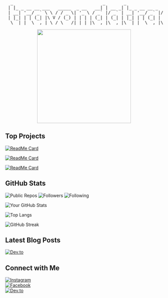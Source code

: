 <div align="center">

<pre>
  _                                  _       _                  _    
 | |_ _ __ __ ___   _____  _ __   __| | __ _| |_ _ __ __ _  ___| | __
 | __| '__/ _` \ \ / / _ \| '_ \ / _` |/ _` | __| '__/ _` |/ __| |/ /
 | |_| | | (_| |\ V / (_) | | | | (_| | (_| | |_| | | (_| | (__|   < 
  \__|_|  \__,_| \_/ \___/|_| |_|\__,_|\__,_|\__|_|  \__,_|\___|_|\_\
</pre>

</div>

<div align="center">
  <img src="[https://media3.giphy.com/media/v1.Y2lkPTc5MGI3NjExdXg0OHExanoxazZ1a3R6Njlmc2ZtM3RkdzZkNGphdzV3a2RxNWQ0cyZlcD12MV9pbnRlcm5hbF9naWZfYnlfaWQmY3Q9Zw/DqiMTFxiXx0VaVZQbF/giphy.gif](https://media4.giphy.com/media/v1.Y2lkPTc5MGI3NjExNjhuZmkyZnUzenMzMnJqZHNxZDFrcjNrdmNjNXpnNnU2cW9lMmViayZlcD12MV9pbnRlcm5hbF9naWZfYnlfaWQmY3Q9Zw/aFTt8wvDtqKCQ/giphy.gif)" width="300">
</div>

## Top Projects

[![ReadMe Card](https://github-readme-stats.vercel.app/api/pin/?username=travondatrack&repo=ChatBotDemo&theme=radical)](https://github.com/travondatrack/ChatBotDemo)

[![ReadMe Card](https://github-readme-stats.vercel.app/api/pin/?username=travondatrack&repo=IoT-Dashboard&theme=radical)](https://github.com/travondatrack/IoT-Dashboard)

[![ReadMe Card](https://github-readme-stats.vercel.app/api/pin/?username=travondatrack&repo=my-profile&theme=radical)](https://github.com/travondatrack/my-profile)


## GitHub Stats  

![Public Repos](https://img.shields.io/badge/Public%20Repos-6-brightgreen) 
![Followers](https://img.shields.io/badge/Followers-1-blue) 
![Following](https://img.shields.io/badge/Following-1-orange)

![Your GitHub Stats](https://github-readme-stats.vercel.app/api?username=travondatrack&show_icons=true&theme=radical)  

![Top Langs](https://github-readme-stats.vercel.app/api/top-langs/?username=travondatrack&layout=compact&theme=radical)  

![GitHub Streak](https://streak-stats.demolab.com?user=travondatrack&theme=radical&date_format=j%20M%5B%20Y%5D)


## Latest Blog Posts  

[![Dev.to](https://img.shields.io/badge/Dev.to-Read%20my%20articles-0A0A0A?style=for-the-badge&logo=dev.to&logoColor=white)](https://dev.to/travondatrack)  

## Connect with Me  

[![Instagram](https://img.shields.io/badge/Instagram-E4405F?style=for-the-badge&logo=instagram&logoColor=white)](https://www.instagram.com/ravsync/)  
[![Facebook](https://img.shields.io/badge/Facebook-1877F2?style=for-the-badge&logo=facebook&logoColor=white)](https://www.facebook.com/tinhuser/)  
[![Dev.to](https://img.shields.io/badge/Dev.to-0A0A0A?style=for-the-badge&logo=dev.to&logoColor=white)](https://dev.to/travondatrack)  

